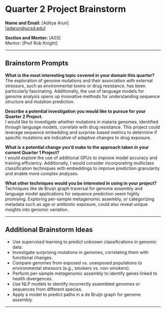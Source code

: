 # Quarter 2 Project Brainstorm

**Name and Email:**
[Aditya Arun]  
[adarun@ucsd.edu]  

**Section and Mentor:**
[A03]  
Mentor: [Prof Rob Knight]  

---

## Brainstorm Prompts

**What is the most interesting topic covered in your domain this quarter?**  
The exploration of genome mutations and their association with external stressors, such as environmental toxins or drug resistance, has been particularly fascinating. Additionally, the use of language models for genome analysis opens up innovative methods for understanding sequence structure and mutation prediction.

**Describe a potential investigation you would like to pursue for your Quarter 2 Project.**  
I would like to investigate whether mutations in malaria genomes, identified through language models, correlate with drug resistance. This project could leverage sequence embedding and surprise-based metrics to determine if specific mutations are indicative of adaptive changes to drug exposure.

**What is a potential change you’d make to the approach taken in your current Quarter 1 Project?**  
I would explore the use of additional GPUs to improve model accuracy and training efficiency. Additionally, I would consider incorporating multiclass classification techniques with embeddings to improve prediction granularity and enable more complex analyses.

**What other techniques would you be interested in using in your project?**  
Techniques like de Bruijn graph traversal for genome assembly and language model applications for sequence prediction seem highly promising. Exploring per-sample metagenomic assembly, or categorizing metadata such as age or antibiotic exposure, could also reveal unique insights into genomic variation.

---

## Additional Brainstorm Ideas

- Use supervised learning to predict unknown classifications in genomic data.  
- Investigate surprising mutations in genomes, correlating them with functional changes.  
- Compare genomes from exposed vs. unexposed populations to environmental stressors (e.g., smokers vs. non-smokers).  
- Perform per-sample metagenomic assembly to identify genes linked to health divergences.  
- Use NLP models to identify incorrectly assembled genomes or sequences from different species.  
- Apply a model to predict paths in a de Bruijn graph for genome assembly.

---
